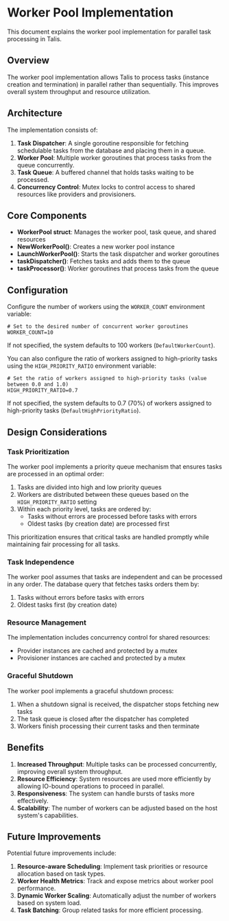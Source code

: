 # Worker Pool Implementation

This document explains the worker pool implementation for parallel task processing in Talis.

## Overview

The worker pool implementation allows Talis to process tasks (instance creation and termination) in parallel rather than sequentially. This improves overall system throughput and resource utilization.

## Architecture

The implementation consists of:

1. **Task Dispatcher**: A single goroutine responsible for fetching schedulable tasks from the database and placing them in a queue.
2. **Worker Pool**: Multiple worker goroutines that process tasks from the queue concurrently.
3. **Task Queue**: A buffered channel that holds tasks waiting to be processed.
4. **Concurrency Control**: Mutex locks to control access to shared resources like providers and provisioners.

## Core Components

- **WorkerPool struct**: Manages the worker pool, task queue, and shared resources
- **NewWorkerPool()**: Creates a new worker pool instance
- **LaunchWorkerPool()**: Starts the task dispatcher and worker goroutines
- **taskDispatcher()**: Fetches tasks and adds them to the queue
- **taskProcessor()**: Worker goroutines that process tasks from the queue

## Configuration

Configure the number of workers using the `WORKER_COUNT` environment variable:

```shell
# Set to the desired number of concurrent worker goroutines
WORKER_COUNT=10
```

If not specified, the system defaults to 100 workers (`DefaultWorkerCount`).

You can also configure the ratio of workers assigned to high-priority tasks using the `HIGH_PRIORITY_RATIO` environment variable:

```shell
# Set the ratio of workers assigned to high-priority tasks (value between 0.0 and 1.0)
HIGH_PRIORITY_RATIO=0.7
```

If not specified, the system defaults to 0.7 (70%) of workers assigned to high-priority tasks (`DefaultHighPriorityRatio`).

## Design Considerations

### Task Prioritization

The worker pool implements a priority queue mechanism that ensures tasks are processed in an optimal order:

1. Tasks are divided into high and low priority queues
2. Workers are distributed between these queues based on the `HIGH_PRIORITY_RATIO` setting
3. Within each priority level, tasks are ordered by:
   - Tasks without errors are processed before tasks with errors
   - Oldest tasks (by creation date) are processed first

This prioritization ensures that critical tasks are handled promptly while maintaining fair processing for all tasks.

### Task Independence

The worker pool assumes that tasks are independent and can be processed in any order. The database query that fetches tasks orders them by:

1. Tasks without errors before tasks with errors
2. Oldest tasks first (by creation date)

### Resource Management

The implementation includes concurrency control for shared resources:
- Provider instances are cached and protected by a mutex
- Provisioner instances are cached and protected by a mutex

### Graceful Shutdown

The worker pool implements a graceful shutdown process:
1. When a shutdown signal is received, the dispatcher stops fetching new tasks
2. The task queue is closed after the dispatcher has completed
3. Workers finish processing their current tasks and then terminate

## Benefits

1. **Increased Throughput**: Multiple tasks can be processed concurrently, improving overall system throughput.
2. **Resource Efficiency**: System resources are used more efficiently by allowing IO-bound operations to proceed in parallel.
3. **Responsiveness**: The system can handle bursts of tasks more effectively.
4. **Scalability**: The number of workers can be adjusted based on the host system's capabilities.

## Future Improvements

Potential future improvements include:

1. **Resource-aware Scheduling**: Implement task priorities or resource allocation based on task types.
2. **Worker Health Metrics**: Track and expose metrics about worker pool performance.
3. **Dynamic Worker Scaling**: Automatically adjust the number of workers based on system load.
4. **Task Batching**: Group related tasks for more efficient processing.
